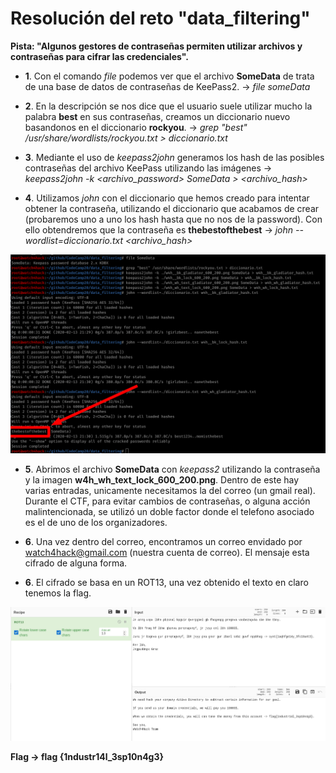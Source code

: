 # **Resolución del reto "data_filtering"**


**Pista: "Algunos gestores de contraseñas permiten utilizar archivos y contraseñas para cifrar las credenciales".**

- **1**. Con el comando *file* podemos ver que el archivo **SomeData** de trata de una base de datos de contraseñas de KeePass2. -> *file someData*

- **2**. En la descripción se nos dice que el usuario suele utilizar mucho la palabra **best** en sus contraseñas, creamos un diccionario nuevo basandonos en el diccionario **rockyou**. -> *grep "best" /usr/share/wordlists/rockyou.txt > diccionario.txt*

- **3**. Mediante el uso de *keepass2john* generamos los hash de las posibles contraseñas del archivo KeePass utilizando las imágenes -> *keepass2john -k <archivo_password> SomeData > <archivo_hash>*

- **4**. Utilizamos *john* con el diccionario que hemos creado para intentar obtener la contraseña, utilizando el diccionario que acabamos de crear (probaremos uno a uno los hash hasta que no nos de la password). Con ello obtendremos que la contraseña es **thebestofthebest** -> *john --wordlist=diccionario.txt <archivo_hash>*

![alt text](img1.png)

- **5**. Abrimos el archivo **SomeData** con *keepass2* utilizando la contraseña y la imagen **w4h_wh_text_lock_600_200.png**. Dentro de este hay varias entradas, unicamente necesitamos la del correo (un gmail real). Durante el CTF, para evitar cambios de contraseñas, o alguna acción malintencionada, se utilizó un doble factor donde el telefono asociado es el de uno de los organizadores.

- **6**. Una vez dentro del correo, encontramos un correo envidado por watch4hack@gmail.com (nuestra cuenta de correo). El mensaje esta cifrado de alguna forma.

- **6**. El cifrado se basa en un ROT13, una vez obtenido el texto en claro tenemos la flag.

![alt text](img2.png)

  **Flag -> flag {1ndustr14l_3sp10n4g3}**
